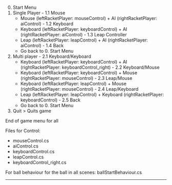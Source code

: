 0. Start Menu
  1. Single Player
    - 1.1 Mouse
      - Mouse (leftRacketPlayer: mouseControl) + AI (rightRacketPlayer: aiControl)
    - 1.2 Keyboard
      - Keyboard (leftRacketPlayer: keyboardControl) + AI (rightRacketPlayer: aiControl)
    - 1.3 Leap Controller
      - Leap (leftRacketPlayer: leapControl) + AI (rightRacketPlayer: aiControl)
    - 1.4 Back
      - Go back to 0. Start Menu
  2. Multi player
    - 2.1 Keyboard/Keyboard
      - Keyboard (leftRacketPlayer: keyboardControl) + AI (rightRacketPlayer: keyboardControl_right)
    - 2.2 Keyboard/Mouse
      - Keyboard (leftRacketPlayer: keyboardControl) + Mouse (rightRacketPlayer: mouseControl)
    - 2.3 Leap/Mouse
      - Keyboard (leftRacketPlayer: leapControl) + Mouse (rightRacketPlayer: mouseControl)
    - 2.4 Leap/Keyboard
      - Leap (leftRacketPlayer: leapControl) + Keyboard (rightRacketPlayer: keyboardControl)
    - 2.5 Back 
      - Go back to 0. Start Menu
  3. Quit
    > Quits game
    
End of game menu for all

Files for Control:
- mouseControl.cs
- aiControl.cs
- keyboardControl.cs
- leapControl.cs
- keyboardControl_right.cs

For ball behaviour for the ball in all scenes: ballStartBehaviour.cs

----
